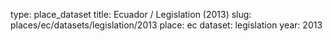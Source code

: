 type: place_dataset
title: Ecuador / Legislation (2013)
slug: places/ec/datasets/legislation/2013
place: ec
dataset: legislation
year: 2013
